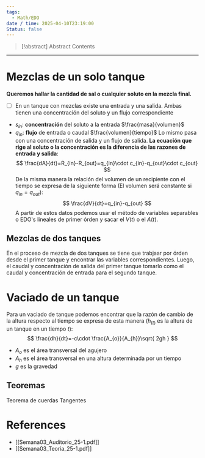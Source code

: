 ```yaml
---
tags:
  - Math/EDO
date / time: 2025-04-10T23:19:00
Status: false
---
```

> [!abstract] Abstract
> Contents

---
# Mezclas de un solo tanque
**Queremos hallar la cantidad de sal o cualquier soluto en la mezcla final.**
- [ ] En un tanque con mezclas existe una entrada y una salida. Ambas tienen una concentración del soluto y un flujo correspondiente
- $s_{in}$: **concentración** del soluto a la entrada $\frac{masa}{volumen}$
- $q_{in}$: **flujo** de entrada o caudal $\frac{volumen}{tiempo}$
Lo mismo pasa con una concentración de salida y un flujo de salida. **La ecuación que rige al soluto o la concentración es la diferencia de las razones de entrada y salida**:
$$
\frac{dA}{dt}=R_{in}-R_{out}=q_{in}\cdot c_{in}-q_{out}\cdot c_{out}
$$
De la misma manera la relación del volumen de un recipiente con el tiempo se expresa de la siguiente forma (El volumen será constante si $q_{in}=q_{out}$):
$$
\frac{dV}{dt}=q_{in}-q_{out}
$$
A partir de estos datos podemos usar el método de variables separables o EDO's lineales de primer órden y sacar el $V(t)$ o el $A(t)$.
## Mezclas de dos tanques
En el proceso de mezcla de dos tanques se tiene que trabjaar por órden desde el primer tanque y encontrar las variables correspondientes. Luego, el caudal y concentración de salida del primer tanque tomarlo como el caudal y concentración de entrada para el segundo tanque.
# Vaciado de un tanque
Para un vaciado de tanque podemos encontrar que la razón de cambio de la altura respecto al tiempo se expresa de esta manera ($h_{(t)}$ es la altura de un tanque en un tiempo $t$):
$$
\frac{dh}{dt}=-c\cdot \frac{A_{o}}{A_{h}}\sqrt{ 2gh }
$$
- $A_{o}$ es el área transversal del agujero
- $A_{h}$ es el área transversal en una altura determinada por un tiempo
- $g$ es la gravedad
## Teoremas
Teorema de cuerdas
Tangentes
# References
- [[Semana03_Auditorio_25-1.pdf]]
- [[Semana03_Teoria_25-1.pdf]]